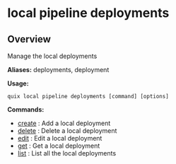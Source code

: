 # local pipeline deployments

## Overview

Manage the local deployments

**Aliases:** deployments, deployment

**Usage:**

```
quix local pipeline deployments [command] [options]
```

**Commands:**

- [create](create.md) : Add a local deployment
- [delete](delete.md) : Delete a local deployment
- [edit](edit.md) : Edit a local deployment
- [get](get.md) : Get a local deployment
- [list](list.md) : List all the local deployments

